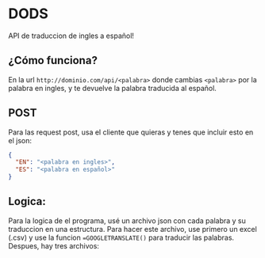 # DODS
API de traduccion de ingles a español!
## ¿Cómo funciona?
En la url `http://dominio.com/api/<palabra>` donde cambias `<palabra>` por la palabra en ingles, y te devuelve la palabra traducida al español.
## POST
Para las request post, usa el cliente que quieras y tenes que incluir esto en el json:
```json
{
  "EN": "<palabra en ingles>",
  "ES": "<palabra en español>"
}
```
## Logica:
Para la logica de el programa, usé un archivo json con cada palabra y su traduccion en una estructura. Para hacer este archivo, use primero un excel (.csv) y use la funcion `=GOOGLETRANSLATE()` para traducir las palabras. Despues, hay tres archivos:
